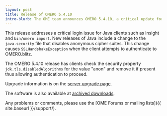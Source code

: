 ```yaml
---
layout: post
title: Release of OMERO 5.4.10
intro-blurb: The OME team announces OMERO 5.4.10, a critical update for Java clients
---
```


This release addresses a critical login issue for Java clients such as Insight
and ``bin/omero import``. New releases of Java include a change to the
``java.security`` file that disables anonymous cipher suites. This
change causes ``SSLHandshakeException`` when the client attempts to
authenticate to OMERO.blitz.

The OMERO 5.4.10 release has clients check the security property
``jdk.tls.disabledAlgorithms`` for the value "anon" and remove it if present
thus allowing authentication to proceed.

Upgrade information is on the [server upgrade page](https://docs.openmicroscopy.org/omero/5.4.10/sysadmins/server-upgrade.html).

The software is also available at [archived downloads](https://downloads.openmicroscopy.org/omero/5.4.10).

Any problems or comments, please use the [OME Forums or mailing lists]({{ site.baseurl }}/support/).
